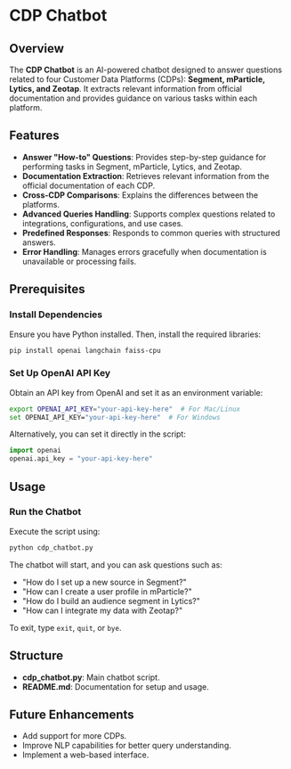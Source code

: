 # CDP Chatbot

## Overview
The **CDP Chatbot** is an AI-powered chatbot designed to answer questions related to four Customer Data Platforms (CDPs): **Segment, mParticle, Lytics, and Zeotap**. It extracts relevant information from official documentation and provides guidance on various tasks within each platform.

## Features
- **Answer "How-to" Questions**: Provides step-by-step guidance for performing tasks in Segment, mParticle, Lytics, and Zeotap.
- **Documentation Extraction**: Retrieves relevant information from the official documentation of each CDP.
- **Cross-CDP Comparisons**: Explains the differences between the platforms.
- **Advanced Queries Handling**: Supports complex questions related to integrations, configurations, and use cases.
- **Predefined Responses**: Responds to common queries with structured answers.
- **Error Handling**: Manages errors gracefully when documentation is unavailable or processing fails.

## Prerequisites
### Install Dependencies
Ensure you have Python installed. Then, install the required libraries:
```sh
pip install openai langchain faiss-cpu
```

### Set Up OpenAI API Key
Obtain an API key from OpenAI and set it as an environment variable:
```sh
export OPENAI_API_KEY="your-api-key-here"  # For Mac/Linux
set OPENAI_API_KEY="your-api-key-here"  # For Windows
```
Alternatively, you can set it directly in the script:
```python
import openai
openai.api_key = "your-api-key-here"
```

## Usage
### Run the Chatbot
Execute the script using:
```sh
python cdp_chatbot.py
```
The chatbot will start, and you can ask questions such as:
- "How do I set up a new source in Segment?"
- "How can I create a user profile in mParticle?"
- "How do I build an audience segment in Lytics?"
- "How can I integrate my data with Zeotap?"

To exit, type `exit`, `quit`, or `bye`.

## Structure
- **cdp_chatbot.py**: Main chatbot script.
- **README.md**: Documentation for setup and usage.

## Future Enhancements
- Add support for more CDPs.
- Improve NLP capabilities for better query understanding.
- Implement a web-based interface.




